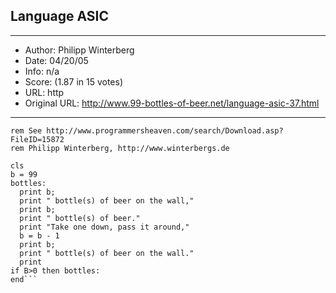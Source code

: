 
## Language ASIC ##
---
- Author: Philipp Winterberg
- Date: 04/20/05
- Info: n/a
- Score:  (1.87 in 15 votes)
- URL: http
- Original URL: http://www.99-bottles-of-beer.net/language-asic-37.html
---

```rem ASIC version of 99 Bottles of beer (Bottles.asi)
rem See http://www.programmersheaven.com/search/Download.asp?FileID=15872
rem Philipp Winterberg, http://www.winterbergs.de

cls
b = 99
bottles:
  print b;
  print " bottle(s) of beer on the wall,"
  print b;
  print " bottle(s) of beer."
  print "Take one down, pass it around,"
  b = b - 1
  print b;
  print " bottle(s) of beer on the wall."
  print
if B>0 then bottles:
end```